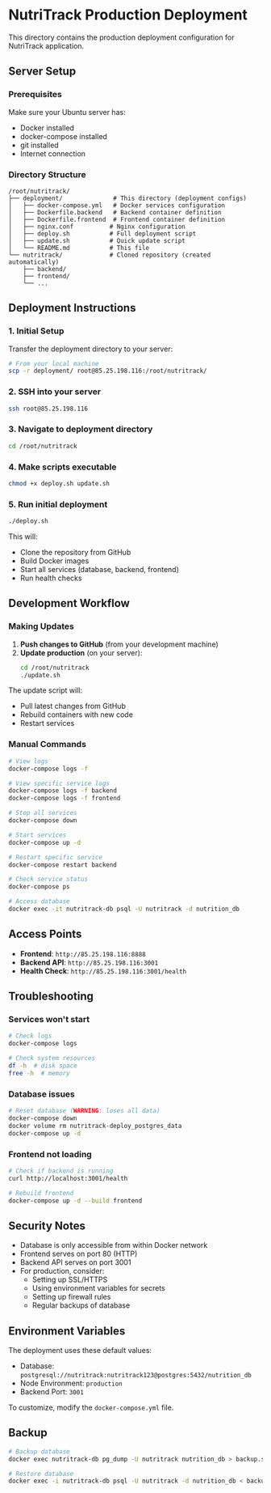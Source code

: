 # NutriTrack Production Deployment

This directory contains the production deployment configuration for NutriTrack application.

## Server Setup

### Prerequisites

Make sure your Ubuntu server has:
- Docker installed
- docker-compose installed
- git installed
- Internet connection

### Directory Structure

```
/root/nutritrack/
├── deployment/              # This directory (deployment configs)
│   ├── docker-compose.yml   # Docker services configuration
│   ├── Dockerfile.backend   # Backend container definition
│   ├── Dockerfile.frontend  # Frontend container definition
│   ├── nginx.conf          # Nginx configuration
│   ├── deploy.sh           # Full deployment script
│   ├── update.sh           # Quick update script
│   └── README.md           # This file
└── nutritrack/             # Cloned repository (created automatically)
    ├── backend/
    ├── frontend/
    └── ...
```

## Deployment Instructions

### 1. Initial Setup

Transfer the deployment directory to your server:

```bash
# From your local machine
scp -r deployment/ root@85.25.198.116:/root/nutritrack/
```

### 2. SSH into your server

```bash
ssh root@85.25.198.116
```

### 3. Navigate to deployment directory

```bash
cd /root/nutritrack
```

### 4. Make scripts executable

```bash
chmod +x deploy.sh update.sh
```

### 5. Run initial deployment

```bash
./deploy.sh
```

This will:
- Clone the repository from GitHub
- Build Docker images
- Start all services (database, backend, frontend)
- Run health checks

## Development Workflow

### Making Updates

1. **Push changes to GitHub** (from your development machine)
2. **Update production** (on your server):
   ```bash
   cd /root/nutritrack
   ./update.sh
   ```

The update script will:
- Pull latest changes from GitHub
- Rebuild containers with new code
- Restart services

### Manual Commands

```bash
# View logs
docker-compose logs -f

# View specific service logs
docker-compose logs -f backend
docker-compose logs -f frontend

# Stop all services
docker-compose down

# Start services
docker-compose up -d

# Restart specific service
docker-compose restart backend

# Check service status
docker-compose ps

# Access database
docker exec -it nutritrack-db psql -U nutritrack -d nutrition_db
```

## Access Points

- **Frontend**: `http://85.25.198.116:8888`
- **Backend API**: `http://85.25.198.116:3001`
- **Health Check**: `http://85.25.198.116:3001/health`

## Troubleshooting

### Services won't start
```bash
# Check logs
docker-compose logs

# Check system resources
df -h  # disk space
free -h  # memory
```

### Database issues
```bash
# Reset database (WARNING: loses all data)
docker-compose down
docker volume rm nutritrack-deploy_postgres_data
docker-compose up -d
```

### Frontend not loading
```bash
# Check if backend is running
curl http://localhost:3001/health

# Rebuild frontend
docker-compose up -d --build frontend
```

## Security Notes

- Database is only accessible from within Docker network
- Frontend serves on port 80 (HTTP)
- Backend API serves on port 3001
- For production, consider:
  - Setting up SSL/HTTPS
  - Using environment variables for secrets
  - Setting up firewall rules
  - Regular backups of database

## Environment Variables

The deployment uses these default values:
- Database: `postgresql://nutritrack:nutritrack123@postgres:5432/nutrition_db`
- Node Environment: `production`
- Backend Port: `3001`

To customize, modify the `docker-compose.yml` file.

## Backup

```bash
# Backup database
docker exec nutritrack-db pg_dump -U nutritrack nutrition_db > backup.sql

# Restore database
docker exec -i nutritrack-db psql -U nutritrack -d nutrition_db < backup.sql
```